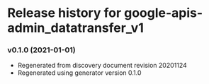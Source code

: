 # Release history for google-apis-admin_datatransfer_v1

### v0.1.0 (2021-01-01)

* Regenerated from discovery document revision 20201124
* Regenerated using generator version 0.1.0

